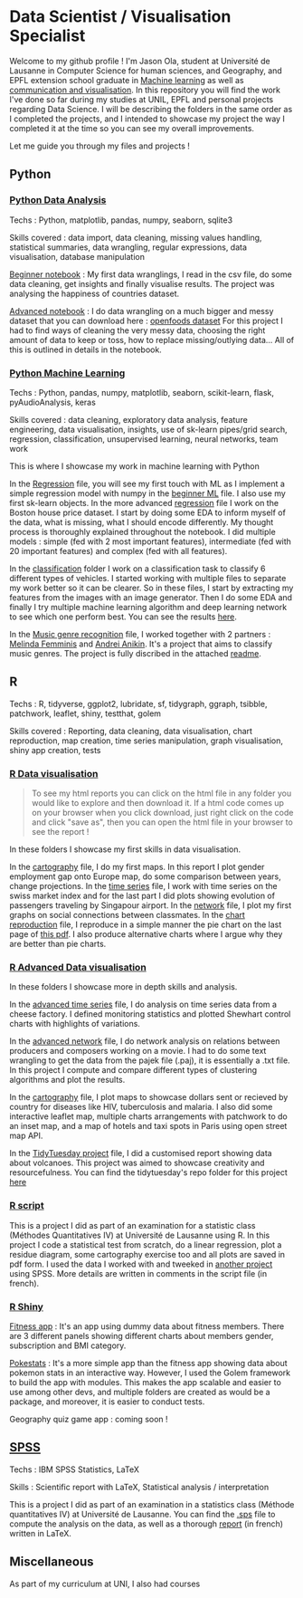 # Data Scientist / Visualisation Specialist

Welcome to my github profile ! I'm Jason Ola, student at Université de Lausanne in Computer Science for human sciences, and Geography, and EPFL extension school graduate in [Machine learning](https://github.com/jasonola/datascience/blob/master/certifications/EPFL_ML_certificate.pdf) as well as [communication and visualisation](https://github.com/jasonola/datascience/blob/master/certifications/EPFL_communication_visualisation_certificate.pdf). In this repository you will find the work I've done so far during my studies at UNIL, EPFL and personal projects regarding Data Science. I will be describing the folders in the same order as I completed the projects, and I intended to showcase my project the way I completed it at the time so you can see my overall improvements.

Let me guide you through my files and projects !

## Python

### [Python Data Analysis](https://github.com/jasonola/datascience/tree/master/python_data_analysis)

Techs : Python, matplotlib, pandas, numpy, seaborn, sqlite3

Skills covered : data import, data cleaning, missing values handling, statistical summaries, data wrangling, regular expressions, data visualisation, database manipulation

[Beginner notebook](https://github.com/jasonola/datascience/tree/master/python_data_analysis/beginner_data_wrangling) : My first data wranglings, I read in the csv file, do some data cleaning, get insights and finally visualise results. The project was analysing the happiness of countries dataset.

[Advanced notebook](https://github.com/jasonola/datascience/tree/master/python_data_analysis/advanced_data_wrangling) : I do data wrangling on a much bigger and messy dataset that you can download here : [openfoods dataset](en.openfoodfacts.org.products.tsv)
For this project I had to find ways of cleaning the very messy data, choosing the right amount of data to keep or toss, how to replace missing/outlying data... All of this is outlined in details in the notebook.

### [Python Machine Learning](https://github.com/jasonola/datascience/tree/master/python_ml)

Techs : Python, pandas, numpy, matplotlib, seaborn, scikit-learn, flask, pyAudioAnalysis, keras

Skills covered : data cleaning, exploratory data analysis, feature engineering, data visualisation, insights, use of sk-learn pipes/grid search, regression, classification, unsupervised learning, neural networks, team work

This is where I showcase my work in machine learning with Python

In the [Regression](https://github.com/jasonola/datascience/tree/master/python_ml/regression) file, you will see my first touch with ML as I implement a simple regression model with numpy in the [beginner ML](https://github.com/jasonola/datascience/blob/master/python_ml/regression/initial_ml_exercices/beginner_ml.ipynb) file. I also use my first sk-learn objects.
In the more advanced [regression](https://github.com/jasonola/datascience/blob/master/python_ml/regression/regression/regression_project.ipynb) file I work on the Boston house price dataset. I start by doing some EDA to inform myself of the data, what is missing, what I should encode differently. My thought process is thoroughly explained throughout the notebook. I did multiple models : simple (fed with 2 most important features), intermediate (fed with 20 important features) and complex (fed with all features).

In the [classification](https://github.com/jasonola/datascience/tree/master/python_ml/classification) folder I work on a classification task to classify 6 different types of vehicles. I started working with multiple files to separate my work better so it can be clearer. So in these files, I start by extracting my features from the images with an image generator. Then I do some EDA and finally I try multiple machine learning algorithm and deep learning network to see which one perform best. You can see the results [here](https://github.com/jasonola/datascience/blob/master/python_ml/classification/09%20Results.ipynb). 

In the [Music genre recognition](https://github.com/jasonola/datascience/tree/master/python_ml/music_genre_recognition) file, I worked together with 2 partners : [Melinda Femminis](https://github.com/melindafemminis) and [Andrei Anikin](https://github.com/Andrei-ctrl). It's a project that aims to classify music genres. The project is fully discribed in the attached [readme](https://github.com/jasonola/datascience/blob/master/python_ml/music_genre_recognition/README.md). 

## R

Techs : R, tidyverse, ggplot2, lubridate, sf, tidygraph, ggraph, tsibble, patchwork, leaflet, shiny, testthat, golem

Skills covered : Reporting, data cleaning, data visualisation, chart reproduction, map creation, time series manipulation, graph visualisation, shiny app creation, tests

### [R Data visualisation](https://github.com/jasonola/datascience/tree/master/R_data_visualisation)

> To see my html reports you can click on the html file in any folder you would like to explore and then download it. If a html code comes up on your browser when you click download, just right click on the code and click "save as", then you can open the html file in your browser to see the report !

In these folders I showcase my first skills in data visualisation. 

In the [cartography](https://github.com/jasonola/datascience/tree/master/R_data_visualisation/cartography) file, I do my first maps. In this report I plot gender employment gap onto Europe map, do some comparison between years, change projections. 
In the [time series](https://github.com/jasonola/datascience/tree/master/R_data_visualisation/time_series) file, I work with time series on the swiss market index and for the last part I did plots showing evolution of passengers traveling by Singapour airport. 
In the [network](https://github.com/jasonola/datascience/tree/master/R_data_visualisation/network_analysis) file, I plot my first graphs on social connections between classmates.
In the [chart reproduction](https://github.com/jasonola/datascience/tree/master/R_data_visualisation/chart_reproduction) file, I reproduce in a simple manner the pie chart on the last page of [this pdf](https://www.vd.ch/fileadmin/user_upload/organisation/dfin/aci/fichiers_pdf/21004_2019.pdf). I also produce alternative charts where I argue why they are better than pie charts.

### [R Advanced Data visualisation](https://github.com/jasonola/datascience/tree/master/R_advanced_data_visualisation)

In these folders I showcase more in depth skills and analysis. 

In the [advanced time series](https://github.com/jasonola/datascience/tree/master/R_advanced_data_visualisation/Report_1) file, I do analysis on time series data from a cheese factory. I defined monitoring statistics and plotted Shewhart control charts with highlights of variations.

In the [advanced network](https://github.com/jasonola/datascience/tree/master/R_advanced_data_visualisation/Report_2) file, I do network analysis on relations between producers and composers working on a movie. I had to do some text wrangling to get the data from the pajek file (.paj), it is essentially a .txt file. In this project I compute and compare different types of clustering algorithms and plot the results.  

In the [cartography](https://github.com/jasonola/datascience/tree/master/R_advanced_data_visualisation/Report_3) file, I plot maps to showcase dollars sent or recieved by country for diseases like HIV, tuberculosis and malaria. I also did some interactive leaflet map, multiple charts arrangements with patchwork to do an inset map, and a map of hotels and taxi spots in Paris using open street map API.  

In the [TidyTuesday project](https://github.com/jasonola/datascience/tree/master/R_advanced_data_visualisation/Report_4) file, I did a customised report showing data about volcanoes. This project was aimed to showcase creativity and resourcefulness. You can find the tidytuesday's repo folder for this project [here](https://github.com/rfordatascience/tidytuesday/blob/master/data/2020/2020-05-12/readme.md)

### [R script](https://github.com/jasonola/datascience/tree/master/R_script)

This is a project I did as part of an examination for a statistic class (Méthodes Quantitatives IV) at Université de Lausanne using R. In this project I code a statistical test from scratch, do a linear regression, plot a residue diagram, some cartography exercise too and all plots are saved in pdf form. I used the data I worked with and tweeked in [another project](https://github.com/jasonola/datascience/tree/master/spss) using SPSS. More details are written in comments in the script file (in french).

### [R Shiny](https://github.com/jasonola/datascience/tree/master/R_shiny)

[Fitness app](https://github.com/jasonola/datascience/tree/master/R_shiny/fitness_app) : It's an app using dummy data about fitness members. There are 3 different panels showing different charts about members gender, subscription and BMI category. 

[Pokestats](https://github.com/jasonola/datascience/tree/master/R_shiny/Pokestats) : It's a more simple app than the fitness app showing data about pokemon stats in an interactive way. However, I used the Golem framework to build the app with modules. This makes the app scalable and easier to use among other devs, and multiple folders are created as would be a package, and moreover, it is easier to conduct tests.

Geography quiz game app : coming soon !

## [SPSS](https://github.com/jasonola/datascience/tree/master/spss) 

Techs : IBM SPSS Statistics, LaTeX

Skills : Scientific report with LaTeX, Statistical analysis / interpretation

This is a project I did as part of an examination in a statistics class (Méthode quantitatives IV) at Université de Lausanne. You can find the [.sps](https://github.com/jasonola/datascience/blob/master/spss/syntaxe.sps) file to compute the analysis on the data, as well as a thorough [report](https://github.com/jasonola/datascience/blob/master/spss/analyses_crimes_cantons.pdf) (in french) written in LaTeX. 

## Miscellaneous

As part of my curriculum at UNI, I also had courses 
